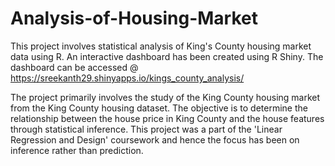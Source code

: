 # Analysis-of-Housing-Market
This project involves statistical analysis of King's County housing market data using R. An interactive dashboard has been created using R Shiny. The dashboard can be accessed @ https://sreekanth29.shinyapps.io/kings_county_analysis/

The project primarily involves the study of the King County housing market from the King County housing dataset. The objective is to determine the relationship between the house price in King County and the house features through statistical inference. This project was a part of the 'Linear Regression and Design' coursework and hence the focus has been on inference rather than prediction.
